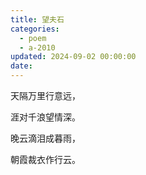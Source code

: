 ```yaml
---
title: 望夫石
categories:
  - poem
  - a-2010
updated: 2024-09-02 00:00:00
date:
---
```


天隔万里行意远，

涯对千浪望情深。

晚云滴泪成暮雨，

朝霞裁衣作行云。
